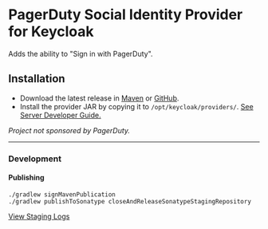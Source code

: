 # PagerDuty Social Identity Provider for Keycloak

Adds the ability to "Sign in with PagerDuty".

## Installation

- Download the latest release in [Maven](https://search.maven.org/search?q=g:com.arthuryidi.provider) or [GitHub](https://github.com/pdt-ayidi/pagerduty-identity-provider-keycloak/releases/latest).
- Install the provider JAR by copying it to `/opt/keycloak/providers/`. [See Server Developer Guide.](https://www.keycloak.org/docs/latest/server_development/index.html#deploy-the-script-jar)

_Project not sponsored by PagerDuty._

---

### Development

#### Publishing

```
./gradlew signMavenPublication 
./gradlew publishToSonatype closeAndReleaseSonatypeStagingRepository
```
[View Staging Logs](https://s01.oss.sonatype.org/#stagingRepositories)


